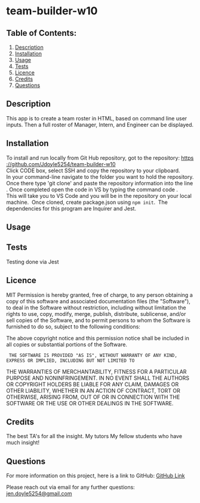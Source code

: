 # team-builder-w10
## Table of Contents:
  1. [Description](#Description)
  2. [Installation](#Installation)
  3. [Usage](#Usage)
  4. [Tests](#Tests)
  5. [Licence](#Licence)
  6. [Credits](#Credits)
  7. [Questions](#Questions) 

## Description
This app is to create a team roster in HTML, based on command line user inputs.  Then a full roster of Manager, Intern, and Engineer can be displayed.  


## Installation
To install and run locally from Git Hub repository, got to the repository: https://github.com/Jdoyle5254/team-builder-w10 
Click CODE box, select SSH and copy the repository to your clipboard.
In your command-line navigate to the folder you want to hold the repository.
Once there type 'git clone' and paste the repository information into the line.
Once completed open the code in VS by typing the command code .
This will take you to VS Code and you will be in the repository on your local machine.  Once cloned,
create package.json using `npm init`.  The dependencies for this program are Inquirer and Jest.    

## Usage


## Tests
Testing done via Jest 

## Licence
MIT
Permission is hereby granted, free of charge, to any person obtaining a copy of this software and associated 
documentation files (the "Software"), to deal in the Software without restriction, including without limitation the 
rights to use, copy, modify, merge, publish, distribute, sublicense, and/or sell copies of the Software, and to 
permit persons to whom the Software is furnished to do so, subject to the following conditions: 
 
 The above copyright notice and this permission notice shall be included in all copies or substantial portions of 
the Software. 
 
 	 THE SOFTWARE IS PROVIDED "AS IS", WITHOUT WARRANTY OF ANY KIND, EXPRESS OR IMPLIED, INCLUDING BUT NOT LIMITED TO 
THE WARRANTIES OF MERCHANTABILITY, FITNESS FOR A PARTICULAR PURPOSE AND NONINFRINGEMENT. IN NO EVENT SHALL THE 
AUTHORS OR COPYRIGHT HOLDERS BE LIABLE FOR ANY CLAIM, DAMAGES OR OTHER LIABILITY, WHETHER IN AN ACTION OF 
CONTRACT, TORT OR OTHERWISE, ARISING FROM, OUT OF OR IN CONNECTION WITH THE SOFTWARE OR THE USE OR OTHER 
DEALINGS IN THE SOFTWARE.

## Credits
The best TA's for all the insight. 
My tutors 
My fellow students who have much insight! 
 
 

## Questions
For more information on this project, here is a link to GitHub:
[GitHub Link](https://github.com/jdoyle5254)

Please reach out via email for any further questions:
jen.doyle5254@gmail.com
